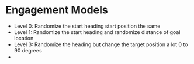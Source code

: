 # Engagement Models
- Level 0: Randomize the start heading start position the same
- Level 1: Randomize the start heading and randomize distance of goal location
- Level 3: Randomize the heading but change the target position a lot 0 to 90 degrees
- 